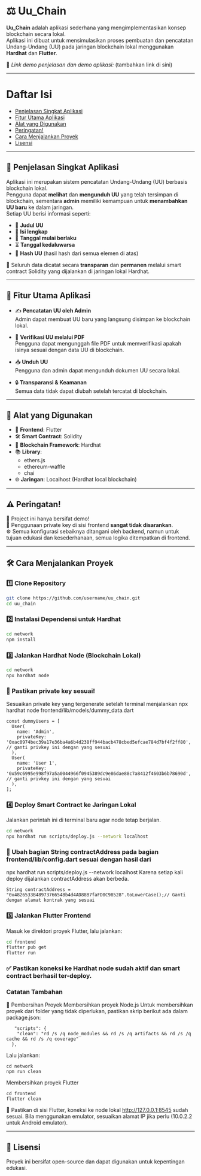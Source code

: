 

# ⚖️ Uu_Chain

**Uu_Chain** adalah aplikasi sederhana yang mengimplementasikan konsep blockchain secara lokal.  
Aplikasi ini dibuat untuk mensimulasikan proses pembuatan dan pencatatan Undang-Undang (UU) pada jaringan blockchain lokal menggunakan **Hardhat** dan **Flutter**.

🎥 *Link demo penjelasan dan demo aplikasi:* (tambahkan link di sini)

---

# Daftar Isi
- [Penjelasan Singkat Aplikasi](#penjelasan-singkat-aplikasi)
- [Fitur Utama Aplikasi](#fitur-utama-aplikasi)
- [Alat yang Digunakan](#alat-yang-digunakan)
- [Peringatan!](#peringatan)
- [Cara Menjalankan Proyek](#cara-menjalankan-proyek)
- [Lisensi](#lisensi)

---

<a name="penjelasan-singkat-aplikasi"></a>
## 🧾 Penjelasan Singkat Aplikasi

Aplikasi ini merupakan sistem pencatatan Undang-Undang (UU) berbasis blockchain lokal.  
Pengguna dapat **melihat** dan **mengunduh UU** yang telah tersimpan di blockchain, sementara **admin** memiliki kemampuan untuk **menambahkan UU baru** ke dalam jaringan.  
Setiap UU berisi informasi seperti:

- 📘 **Judul UU**  
- 📄 **Isi lengkap**  
- 📅 **Tanggal mulai berlaku**  
- ⏳ **Tanggal kedaluwarsa**  
- 🧬 **Hash UU** (hasil hash dari semua elemen di atas)

🔐 Seluruh data dicatat secara **transparan** dan **permanen** melalui smart contract Solidity yang dijalankan di jaringan lokal Hardhat.

---

<a name="fitur-utama-aplikasi"></a>
## 🚀 Fitur Utama Aplikasi

- ✍️ **Pencatatan UU oleh Admin**  
  Admin dapat membuat UU baru yang langsung disimpan ke blockchain lokal.

- 🧾 **Verifikasi UU melalui PDF**  
  Pengguna dapat mengunggah file PDF untuk memverifikasi apakah isinya sesuai dengan data UU di blockchain.

- 📥 **Unduh UU**  
  Pengguna dan admin dapat mengunduh dokumen UU secara lokal.

- 🔒 **Transparansi & Keamanan**  
  Semua data tidak dapat diubah setelah tercatat di blockchain.

---

## 🧰 Alat yang Digunakan

- 🎯 **Frontend**: Flutter  
- 🛠️ **Smart Contract**: Solidity  
- 🔗 **Blockchain Framework**: Hardhat  
- 📚 **Library**:  
  - ethers.js  
  - ethereum-waffle  
  - chai  
- 🌐 **Jaringan**: Localhost (Hardhat local blockchain)

---

## ⚠️ Peringatan!

🚧 Project ini hanya bersifat demo!  
🔐 Penggunaan private key di sisi frontend **sangat tidak disarankan**.  
⚙️ Semua konfigurasi sebaiknya ditangani oleh backend, namun untuk tujuan edukasi dan kesederhanaan, semua logika ditempatkan di frontend.

---

## 🛠️ Cara Menjalankan Proyek

### 1️⃣ Clone Repository
```bash
git clone https://github.com/username/uu_chain.git
cd uu_chain
```

### 2️⃣ Instalasi Dependensi untuk Hardhat
```bash
cd network
npm install
```
### 3️⃣ Jalankan Hardhat Node (Blockchain Lokal)
```bash
cd network
npx hardhat node
```
### 🔑 Pastikan private key sesuai!
Sesuaikan private key yang tergenerate setelah terminal menjalankan npx hardhat node
frontend/lib/models/dummy_data.dart
```
const dummyUsers = [
  User(
    name: 'Admin',
    privateKey: '0xac0974bec39a17e36ba4a6b4d238ff944bacb478cbed5efcae784d7bf4f2ff80', // ganti privkey ini dengan yang sesuai
  ),
  User(
    name: 'User 1',
    privateKey: '0x59c6995e998f97a5a0044966f0945389dc9e86dae88c7a8412f4603b6b78690d', // ganti privkey ini dengan yang sesuai
  ),
];

```

### 4️⃣ Deploy Smart Contract ke Jaringan Lokal
Jalankan perintah ini di terminal baru agar node tetap berjalan.
```bash
cd network
npx hardhat run scripts/deploy.js --network localhost
```
### 📍 Ubah bagian String contractAddress pada bagian frontend/lib/config.dart sesuai dengan hasil dari 
  npx hardhat run scripts/deploy.js --network localhost
  Karena setiap kali deploy dijalankan contractAddress akan berbeda.
```
String contractAddress = "0x4826533B4897376654Bb4d4AD88B7faFD0C98528".toLowerCase();// Ganti dengan alamat kontrak yang sesuai
```
 
### 5️⃣ Jalankan Flutter Frontend
Masuk ke direktori proyek Flutter, lalu jalankan:
```bash
cd frontend
flutter pub get
flutter run
```
### ✅ Pastikan koneksi ke Hardhat node sudah aktif dan smart contract berhasil ter-deploy.

### Catatan Tambahan
🧹 Pembersihan Proyek
Membersihkan proyek Node.js
Untuk membersihkan proyek dari folder yang tidak diperlukan, pastikan skrip berikut ada dalam package.json:
```
   "scripts": {
    "clean": "rd /s /q node_modules && rd /s /q artifacts && rd /s /q cache && rd /s /q coverage"
  },
```
Lalu jalankan:

```
cd network
npm run clean
```
Membersihkan proyek Flutter
```
cd frontend
flutter clean
```
📡 Pastikan di sisi Flutter, koneksi ke node lokal http://127.0.0.1:8545 sudah sesuai. Bila menggunakan emulator, sesuaikan alamat IP jika perlu (10.0.2.2 untuk Android emulator).

---

## 📄 Lisensi
Proyek ini bersifat open-source dan dapat digunakan untuk kepentingan edukasi.

